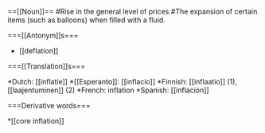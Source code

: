 ==[[Noun]]==
#Rise in the general level of prices
#The expansion of certain items (such as balloons) when filled with a fluid.


===[[Antonym]]s===

* [[deflation]]

===[[Translation]]s===

*Dutch: [[inflatie]]
*[[Esperanto]]: [[inflacio]]
*Finnish: [[inflaatio]] (1), [[laajentuminen]] (2)
*French: inflation
*Spanish: [[inflación]]

===Derivative words===

*[[core inflation]]